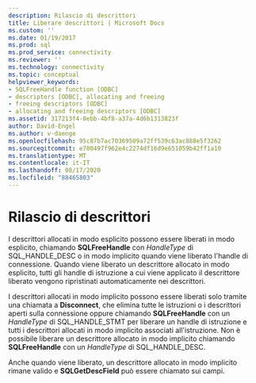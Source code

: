 ```yaml
---
description: Rilascio di descrittori
title: Liberare descrittori | Microsoft Docs
ms.custom: ''
ms.date: 01/19/2017
ms.prod: sql
ms.prod_service: connectivity
ms.reviewer: ''
ms.technology: connectivity
ms.topic: conceptual
helpviewer_keywords:
- SQLFreeHandle function [ODBC]
- descriptors [ODBC], allocating and freeing
- freeing descriptors [ODBC]
- allocating and freeing descriptors [ODBC]
ms.assetid: 317213f4-0ebb-4bf8-a37a-4d6b1313823f
author: David-Engel
ms.author: v-daenge
ms.openlocfilehash: 95c87b7ac70369509a72ff539c63ac888e5f3262
ms.sourcegitcommit: e700497f962e4c2274df16d9e651059b42ff1a10
ms.translationtype: MT
ms.contentlocale: it-IT
ms.lasthandoff: 08/17/2020
ms.locfileid: "88465803"
---
```

# <a name="freeing-descriptors"></a>Rilascio di descrittori
I descrittori allocati in modo esplicito possono essere liberati in modo esplicito, chiamando **SQLFreeHandle** con *HandleType* di SQL_HANDLE_DESC o in modo implicito quando viene liberato l'handle di connessione. Quando viene liberato un descrittore allocato in modo esplicito, tutti gli handle di istruzione a cui viene applicato il descrittore liberato vengono ripristinati automaticamente nei descrittori.  
  
 I descrittori allocati in modo implicito possono essere liberati solo tramite una chiamata a **Disconnect**, che elimina tutte le istruzioni o i descrittori aperti sulla connessione oppure chiamando **SQLFreeHandle** con un *HandleType* di SQL_HANDLE_STMT per liberare un handle di istruzione e tutti i descrittori allocati in modo implicito associati all'istruzione. Non è possibile liberare un descrittore allocato in modo implicito chiamando **SQLFreeHandle** con un *HandleType* di SQL_HANDLE_DESC.  
  
 Anche quando viene liberato, un descrittore allocato in modo implicito rimane valido e **SQLGetDescField** può essere chiamato sui campi.
